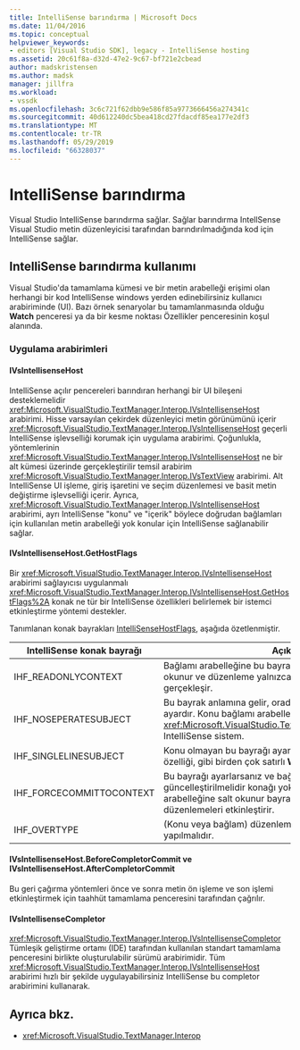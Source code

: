 ```yaml
---
title: IntelliSense barındırma | Microsoft Docs
ms.date: 11/04/2016
ms.topic: conceptual
helpviewer_keywords:
- editors [Visual Studio SDK], legacy - IntelliSense hosting
ms.assetid: 20c61f8a-d32d-47e2-9c67-bf721e2cbead
author: madskristensen
ms.author: madsk
manager: jillfra
ms.workload:
- vssdk
ms.openlocfilehash: 3c6c721f62dbb9e586f85a9773666456a274341c
ms.sourcegitcommit: 40d612240dc5bea418cd27fdacdf85ea177e2df3
ms.translationtype: MT
ms.contentlocale: tr-TR
ms.lasthandoff: 05/29/2019
ms.locfileid: "66328037"
---
```

# <a name="intellisense-hosting"></a>IntelliSense barındırma
Visual Studio IntelliSense barındırma sağlar. Sağlar barındırma IntellSense Visual Studio metin düzenleyicisi tarafından barındırılmadığında kod için IntelliSense sağlar.

## <a name="intellisense-hosting-usage"></a>IntelliSense barındırma kullanımı
 Visual Studio'da tamamlama kümesi ve bir metin arabelleği erişimi olan herhangi bir kod IntelliSense windows yerden edinebilirsiniz kullanıcı arabiriminde (UI). Bazı örnek senaryolar bu tamamlanmasında olduğu **Watch** penceresi ya da bir kesme noktası Özellikler penceresinin koşul alanında.

### <a name="implementation-interfaces"></a>Uygulama arabirimleri

#### <a name="ivsintellisensehost"></a>IVsIntellisenseHost
 IntelliSense açılır pencereleri barındıran herhangi bir UI bileşeni desteklemelidir <xref:Microsoft.VisualStudio.TextManager.Interop.IVsIntellisenseHost> arabirimi. Hisse varsayılan çekirdek düzenleyici metin görünümünü içerir <xref:Microsoft.VisualStudio.TextManager.Interop.IVsIntellisenseHost> geçerli IntelliSense işlevselliği korumak için uygulama arabirimi. Çoğunlukla, yöntemlerinin <xref:Microsoft.VisualStudio.TextManager.Interop.IVsIntellisenseHost> ne bir alt kümesi üzerinde gerçekleştirilir temsil arabirim <xref:Microsoft.VisualStudio.TextManager.Interop.IVsTextView> arabirimi. Alt IntelliSense UI işleme, giriş işaretini ve seçim düzenlemesi ve basit metin değiştirme işlevselliği içerir. Ayrıca, <xref:Microsoft.VisualStudio.TextManager.Interop.IVsIntellisenseHost> arabirimi, ayrı IntelliSense "konu" ve "içerik" böylece doğrudan bağlamları için kullanılan metin arabelleği yok konular için IntelliSense sağlanabilir sağlar.

#### <a name="ivsintellisensehostgethostflags"></a>IVsIntellisenseHost.GetHostFlags
 Bir <xref:Microsoft.VisualStudio.TextManager.Interop.IVsIntellisenseHost> arabirimi sağlayıcısı uygulanmalı <xref:Microsoft.VisualStudio.TextManager.Interop.IVsIntellisenseHost.GetHostFlags%2A> konak ne tür bir IntelliSense özellikleri belirlemek bir istemci etkinleştirme yöntemi destekler.

 Tanımlanan konak bayrakları [IntelliSenseHostFlags](../extensibility/intellisensehostflags.md), aşağıda özetlenmiştir.

|IntelliSense konak bayrağı|Açıklama|
|----------------------------|-----------------|
|IHF_READONLYCONTEXT|Bağlamı arabelleğine bu bayrağı anlamına gelir ayarlama salt okunur ve düzenleme yalnızca konu metnini içinde gerçekleşir.|
|IHF_NOSEPERATESUBJECT|Bu bayrak anlamına gelir, orada ayrı IntelliSense konu yok ayardır. Konu bağlamı arabelleğinde gibi geleneksel var. <xref:Microsoft.VisualStudio.TextManager.Interop.IVsTextView> IntelliSense sistem.|
|IHF_SINGLELINESUBJECT|Konu olmayan bu bayrağı ayarlamak bir tek satırlı düzenleme özelliği, gibi birden çok satırlı **Watch** penceresi.|
|IHF_FORCECOMMITTOCONTEXT|Bu bayrağı ayarlarsanız ve bağlamı arabelleğine güncelleştirilmelidir konağı yok sayılacak bağlamı arabelleğine salt okunur bayrağı ve devam etmek için düzenlemeleri etkinleştirir.|
|IHF_OVERTYPE|(Konu veya bağlam) düzenleme, üzerine yazma modunda yapılmalıdır.|

#### <a name="ivsintellisensehostbeforecompletorcommit-and-ivsintellisensehostaftercompletorcommit"></a>IVsIntellisenseHost.BeforeCompletorCommit ve IVsIntellisenseHost.AfterCompletorCommit
 Bu geri çağırma yöntemleri önce ve sonra metin ön işleme ve son işlemi etkinleştirmek için taahhüt tamamlama penceresini tarafından çağrılır.

#### <a name="ivsintellisensecompletor"></a>IVsIntellisenseCompletor
 <xref:Microsoft.VisualStudio.TextManager.Interop.IVsIntellisenseCompletor> Tümleşik geliştirme ortamı (IDE) tarafından kullanılan standart tamamlama penceresini birlikte oluşturulabilir sürümü arabirimidir. Tüm <xref:Microsoft.VisualStudio.TextManager.Interop.IVsIntellisenseHost> arabirimi hızlı bir şekilde uygulayabilirsiniz IntelliSense bu completor arabirimini kullanarak.

## <a name="see-also"></a>Ayrıca bkz.
- <xref:Microsoft.VisualStudio.TextManager.Interop>